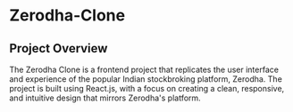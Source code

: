 # Zerodha-Clone

## Project Overview

The Zerodha Clone is a frontend project that replicates the user interface and experience of the popular Indian stockbroking platform, Zerodha. The project is built using React.js, with a focus on creating a clean, responsive, and intuitive design that mirrors Zerodha's platform.


